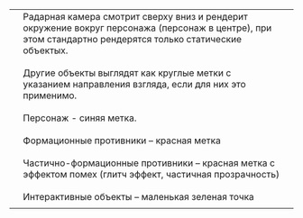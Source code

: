 |     |                                                                                                                                                                                                                                                                                                                                                                                                                                                                                                                                |     |
| --- | ------------------------------------------------------------------------------------------------------------------------------------------------------------------------------------------------------------------------------------------------------------------------------------------------------------------------------------------------------------------------------------------------------------------------------------------------------------------------------------------------------------------------------ | --- |
|     | Радарная камера смотрит сверху вниз и рендерит окружение вокруг персонажа (персонаж в центре), при этом стандартно рендерятся только статические объектых. <br><br>Другие объекты выглядят как круглые метки с указанием направления взгляда, если для них это применимо.<br><br>Персонаж - синяя метка.<br><br>Формационные противники – красная метка<br><br>Частично-формационные противники – красная метка с эффектом помех (глитч эффект, частичная прозрачность)<br><br>Интерактивные объекты – маленькая зеленая точка |     |
|     |                                                                                                                                                                                                                                                                                                                                                                                                                                                                                                                                |     |
